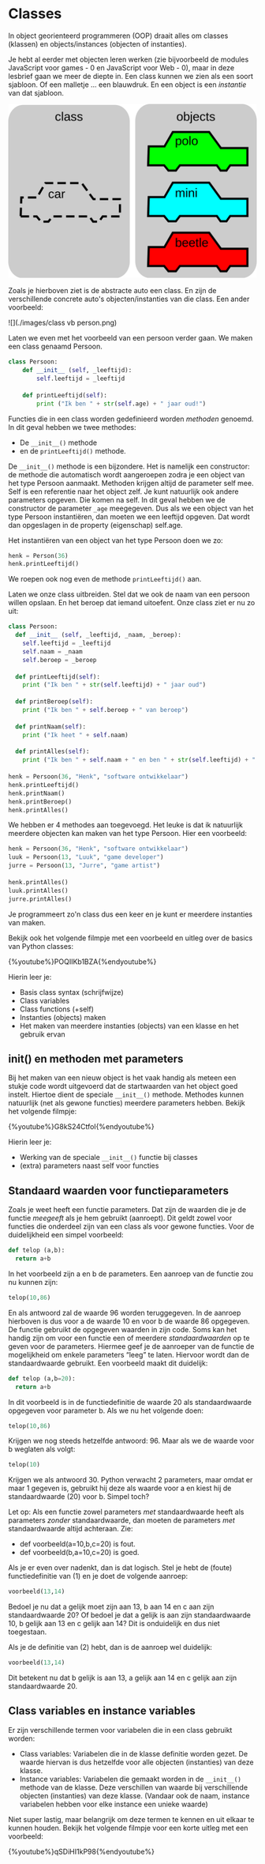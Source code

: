 # Classes

In object georienteerd programmeren (OOP) draait alles om classes (klassen) en objects/instances (objecten of instanties).

Je hebt al eerder met objecten leren werken (zie bijvoorbeeld de modules JavaScript voor games - 0 en JavaScript voor Web - 0), maar in deze lesbrief gaan we meer de diepte in. Een class kunnen we zien als een soort sjabloon. Of een malletje … een blauwdruk. En een object is een _instantie_ van dat sjabloon.

![](./images/classesvsobjects.png)

Zoals je hierboven ziet is de abstracte auto een class. En zijn de verschillende concrete auto's objecten/instanties van die class.
Een ander voorbeeld:

![](./images/class vb person.png)

Laten we even met het voorbeeld van een persoon verder gaan. We maken een class genaamd Persoon.

```python
class Persoon:
    def __init__ (self, _leeftijd):
        self.leeftijd = _leeftijd

    def printLeeftijd(self):
        print ("Ik ben " + str(self.age) + " jaar oud!")
```

Functies die in een class worden gedefinieerd worden _methoden_ genoemd. In dit geval hebben we twee methodes:
* De ```__init__()``` methode
* en de ```printLeeftijd()``` methode.

De ```__init__()``` methode is een bijzondere. Het is namelijk een constructor: de methode die automatisch wordt aangeroepen zodra je een object van het type Persoon aanmaakt. Methoden krijgen altijd de parameter self mee. Self is een referentie naar het object zelf. Je kunt natuurlijk ook andere parameters opgeven. Die komen na self. In dit geval hebben we de constructor de parameter ```_age``` meegegeven. Dus als we een object van het type Persoon instantiëren, dan moeten we een leeftijd opgeven. Dat wordt dan opgeslagen in de property (eigenschap) self.age.

Het instantiëren van een object van het type Persoon doen we zo:

```python
henk = Person(36)
henk.printLeeftijd()
```
We roepen ook nog even de methode ```printLeeftijd()``` aan.

Laten we onze class uitbreiden. Stel dat we ook de naam van een persoon willen opslaan. En het beroep dat iemand uitoefent. Onze class ziet er nu zo uit:

```python
class Persoon:
  def __init__ (self, _leeftijd, _naam, _beroep):
    self.leeftijd = _leeftijd
    self.naam = _naam
    self.beroep = _beroep

  def printLeeftijd(self):
    print ("Ik ben " + str(self.leeftijd) + " jaar oud")

  def printBeroep(self):
    print ("Ik ben " + self.beroep + " van beroep")

  def printNaam(self):
    print ("Ik heet " + self.naam)

  def printAlles(self):
    print ("Ik ben " + self.naam + " en ben " + str(self.leeftijd) + " jaar oud en ben " + self.beroep + " van beroep!")

henk = Persoon(36, "Henk", "software ontwikkelaar")
henk.printLeeftijd()
henk.printNaam()
henk.printBeroep()
henk.printAlles()
```
We hebben er 4 methodes aan toegevoegd. Het leuke is dat ik natuurlijk meerdere objecten kan maken van het type Persoon. Hier een voorbeeld:

```python
henk = Persoon(36, "Henk", "software ontwikkelaar")
luuk = Persoon(13, "Luuk", "game developer")
jurre = Persoon(13, "Jurre", "game artist")

henk.printAlles()
luuk.printAlles()
jurre.printAlles()
```
Je programmeert zo'n class dus een keer en je kunt er meerdere instanties van maken.

Bekijk ook het volgende filmpje met een voorbeeld en uitleg over de basics van Python classes:

{%youtube%}POQIIKb1BZA{%endyoutube%}

Hierin leer je:
* Basis class syntax (schrijfwijze)
* Class variables
* Class functions (+self)
* Instanties (objects) maken
* Het maken van meerdere instanties (objects) van een klasse en het gebruik ervan


## init() en methoden met parameters

Bij het maken van een nieuw object is het vaak handig als meteen een stukje code wordt uitgevoerd dat de startwaarden van het object goed instelt. Hiertoe dient de speciale ```__init__()``` methode. Methodes kunnen natuurlijk (net als gewone functies) meerdere parameters hebben. Bekijk het volgende filmpje:

{%youtube%}G8kS24CtfoI{%endyoutube%}

Hierin leer je:
* Werking van de speciale ```__init__()``` functie bij classes
* (extra) parameters naast self voor functies

## Standaard waarden voor functieparameters

Zoals je weet heeft een functie parameters. Dat zijn de waarden die je de functie _meegeeft_ als je hem gebruikt (aanroept). Dit geldt zowel voor functies die onderdeel zijn van een class als voor gewone functies. Voor de duidelijkheid een simpel voorbeeld:

```python
def telop (a,b):
  return a+b
```

In het voorbeeld zijn a en b de parameters. Een aanroep van de functie zou nu kunnen zijn:
```python
telop(10,86)
```
En als antwoord zal de waarde 96 worden teruggegeven. In de aanroep hierboven is dus voor a de waarde 10 en voor b de waarde 86 opgegeven. De functie gebruikt de opgegeven waarden in zijn code.
Soms kan het handig zijn om voor een functie een of meerdere _standaardwaarden_ op te geven voor de parameters. Hiermee geef je de aanroeper van de functie de mogelijkheid om enkele parameters “leeg” te laten. Hiervoor wordt dan de standaardwaarde gebruikt. Een voorbeeld maakt dit duidelijk:

```python
def telop (a,b=20):
  return a+b
```

In dit voorbeeld is in de functiedefinitie de waarde 20 als standaardwaarde opgegeven voor parameter b.  Als we nu het volgende doen:
```python
telop(10,86)
```

Krijgen we nog steeds hetzelfde antwoord: 96. Maar als we de waarde voor b weglaten als volgt:
```python
telop(10)
```
Krijgen we als antwoord 30. Python verwacht 2 parameters, maar omdat er maar 1 gegeven is, gebruikt hij deze als waarde voor a en kiest hij de standaardwaarde (20) voor b. Simpel toch?

Let op: Als een functie zowel parameters _met_ standaardwaarde heeft als parameters _zonder_ standaardwaarde, dan moeten de parameters _met_ standaardwaarde altijd achteraan. Zie:

* def voorbeeld(a=10,b,c=20) is fout.
* def voorbeeld(b,a=10,c=20) is goed.

Als je er even over nadenkt, dan is dat logisch. Stel je hebt de (foute) functiedefinitie van (1) en je doet de volgende aanroep:

```python
voorbeeld(13,14)
```
Bedoel je nu dat a gelijk moet zijn aan 13, b aan 14 en c aan zijn standaardwaarde 20? Of bedoel je dat a gelijk is aan zijn standaardwaarde 10, b gelijk aan 13 en c gelijk aan 14? Dit is onduidelijk en dus niet toegestaan.

Als je de definitie van (2) hebt, dan is de aanroep wel duidelijk:

```python
voorbeeld(13,14)
```

Dit betekent nu dat b gelijk is aan 13, a gelijk aan 14 en c gelijk aan zijn standaardwaarde 20.

## Class variables en instance variables
Er zijn verschillende termen voor variabelen die in een class gebruikt worden:
* Class variables: Variabelen die in de klasse definitie worden gezet. De waarde hiervan is dus hetzelfde voor alle objecten (instanties) van deze klasse.
* Instance variables: Variabelen die gemaakt worden in de ```__init__()``` methode van de klasse. Deze verschillen van waarde bij verschillende objecten (instanties) van deze klasse. (Vandaar ook de naam, instance variabelen hebben voor elke instance een unieke waarde)

Niet super lastig, maar belangrijk om deze termen te kennen en uit elkaar te kunnen houden. Bekijk het volgende filmpje voor een korte uitleg met een voorbeeld:

{%youtube%}qSDiHI1kP98{%endyoutube%}
